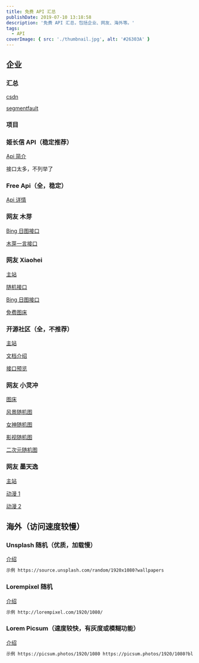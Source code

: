 ```yaml
---
title: 免费 API 汇总
publishDate: 2019-07-10 13:18:58
description: '免费 API 汇总，包括企业、网友、海外等。'
tags:
  - API
coverImage: { src: './thumbnail.jpg', alt: '#26303A' }
---
```


## 企业

### 汇总

[csdn](https://blog.csdn.net/MISTLETOE_WW/article/details/84192185)

[segmentfault](https://segmentfault.com/a/1190000017047048)

### 项目

### 姬长信 API（稳定推荐）

[Api 简介](https://api.isoyu.com/)

接口太多，不列举了

### Free Api（全，稳定）

[Api 详情](https://www.free-api.com/)

### 网友 木芽

[Bing 日图接口](https://api.xygeng.cn/bing/1920.php)

[木芽一言接口](https://api.xygeng.cn/dailywd/api/api.php)

### 网友 Xiaohei

[主站](https://www.codess-yun.top/)

[随机接口](https://www.codess-yun.top:8756/)

[Bing 日图接口](https://codess.cc/Bing/Bing.php)

[免费图床](https://pic.codess.cc/)

### 开源社区（全，不推荐）

[主站](https://www.apiopen.top/)

[文档介绍](https://www.jianshu.com/p/e6f072839282)

[接口预览](https://www.apiopen.top/api.html)

### 网友 小灵冲

[图床](http://pic.tsmp4.net/)

[风景随机图](http://pic.tsmp4.net/api/fengjing/img.php)

[女神随机图](http://pic.tsmp4.net/api/nvsheng/img.php)

[影视随机图](http://pic.tsmp4.net/api/yingshi/img.php)

[二次元随机图](http://pic.tsmp4.net/api/erciyuan/img.php)

### 网友 墨天逸

[主站](http://api.mtyqx.cn/)

[动漫 1](http://api.mtyqx.cn/api/random.php)

[动漫 2](http://api.mtyqx.cn/tapi/random.php)

## 海外（访问速度较慢）

### Unsplash 随机（优质，加载慢）

[介绍](https://source.unsplash.com/)

```html
示例 https://source.unsplash.com/random/1920x1080?wallpapers
```

### Lorempixel 随机

[介绍](http://lorempixel.com/)

```html
示例 http://lorempixel.com/1920/1080/
```

### Lorem Picsum（速度较快，有灰度或模糊功能）

[介绍](https://picsum.photos/)

```html
示例 https://picsum.photos/1920/1080 https://picsum.photos/1920/1080?blur=10
```
